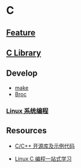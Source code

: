 # C 

## [Feature](feature/README.md)

## [C Library](c-lib/README.md)

## Develop
* [make](make/README.md)
* [Broc](Broc/README.md)

### [Linux 系统编程](linux-c/README.md)


## Resources
* [C/C++ 开源库及示例代码](https://github.com/programthink/opensource/blob/master/libs/cpp.wiki)

* [Linux C 编程一站式学习](https://github.com/SunnnyChan/sc.ebooks/blob/master/language/C&C++/linux-c-programming)
